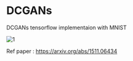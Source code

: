 # DCGANs

DCGANs tensorflow implementaion with MNIST

![1](https://i.imgur.com/172koYy.png)

Ref paper : https://arxiv.org/abs/1511.06434
